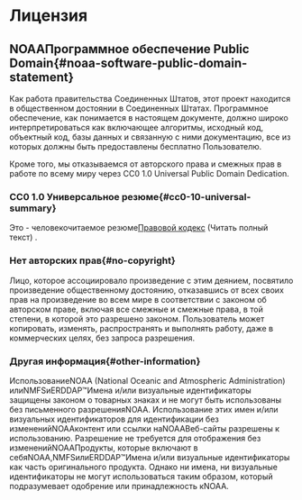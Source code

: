 # Лицензия

## NOAAПрограммное обеспечение Public Domain{#noaa-software-public-domain-statement} 

Как работа правительства Соединенных Штатов, этот проект находится в общественном достоянии в Соединенных Штатах. Программное обеспечение, как понимается в настоящем документе, должно широко интерпретироваться как включающее алгоритмы, исходный код, объектный код, базы данных и связанную с ними документацию, все из которых должны быть предоставлены бесплатно Пользователю.

Кроме того, мы отказываемся от авторского права и смежных прав в работе по всему миру через CC0 1.0 Universal Public Domain Dedication.

### CC0 1.0 Универсальное резюме{#cc0-10-universal-summary} 

Это - человекочитаемое резюме[Правовой кодекс](https://github.com/ERDDAP/erddap/blob/main/LICENSE)  (Читать полный текст) .

### Нет авторских прав{#no-copyright} 

Лицо, которое ассоциировало произведение с этим деянием, посвятило произведение общественному достоянию, отказавшись от всех своих прав на произведение во всем мире в соответствии с законом об авторском праве, включая все смежные и смежные права, в той степени, в которой это разрешено законом. Пользователь может копировать, изменять, распространять и выполнять работу, даже в коммерческих целях, без запроса разрешения.

### Другая информация{#other-information} 

ИспользованиеNOAA  (National Oceanic and Atmospheric Administration) илиNMFSиERDDAP™Имена и/или визуальные идентификаторы защищены законом о товарных знаках и не могут быть использованы без письменного разрешенияNOAA. Использование этих имен и/или визуальных идентификаторов для идентификации без измененийNOAAконтент или ссылки наNOAAВеб-сайты разрешены к использованию. Разрешение не требуется для отображения без измененийNOAAПродукты, которые включают в себяNOAA,NMFSилиERDDAP™Имена и/или визуальные идентификаторы как часть оригинального продукта. Однако ни имена, ни визуальные идентификаторы не могут использоваться таким образом, который подразумевает одобрение или принадлежность кNOAA.
